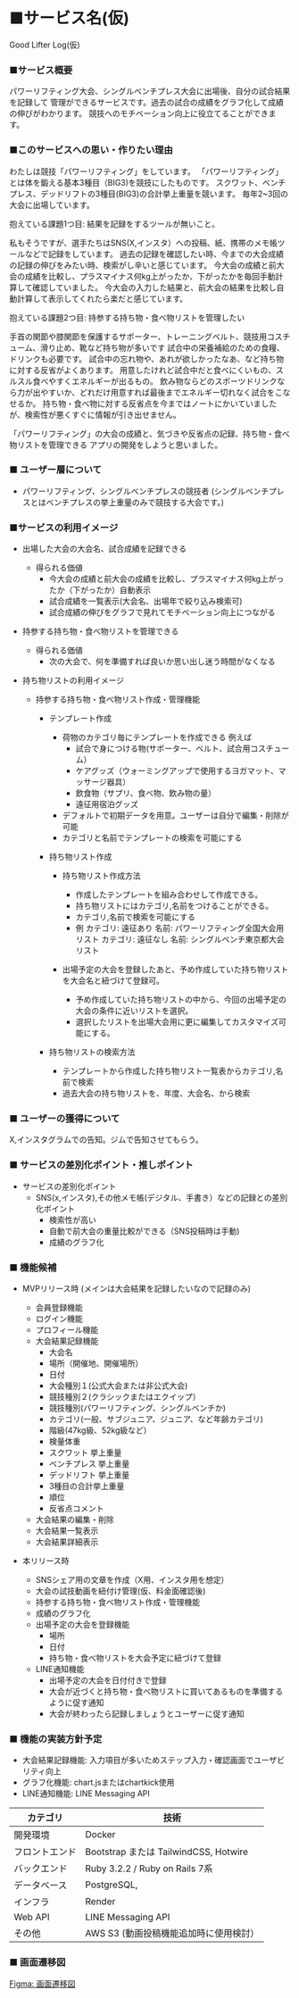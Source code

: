 # ■サービス名(仮)

Good Lifter Log(仮)

### ■サービス概要
パワーリフティング大会、シングルベンチプレス大会に出場後、自分の試合結果を記録して
管理ができるサービスです。過去の試合の成績をグラフ化して成績の伸びがわかります。
競技へのモチベーション向上に役立てることができます。

### ■このサービスへの思い・作りたい理由
わたしは競技「パワーリフティング」をしています。
「パワーリフティング」とは体を鍛える基本3種目（BIG3)を競技にしたものです。
スクワット、ベンチプレス、デッドリフトの3種目(BIG3)の合計挙上重量を競います。
毎年2~3回の大会に出場しています。

抱えている課題1つ目: 結果を記録をするツールが無いこと。

私もそうですが、選手たちはSNS(X,インスタ）への投稿、紙、携帯のメモ帳ツールなどで記録をしています。
過去の記録を確認したい時、今までの大会成績の記録の伸びをみたい時、検索がし辛いと感じています。
今大会の成績と前大会の成績を比較し、プラスマイナス何kg上がったか、下がったかを毎回手動計算して確認していました。
今大会の入力した結果と、前大会の結果を比較し自動計算して表示してくれたら楽だと感じています。

抱えている課題2つ目: 持参する持ち物・食べ物リストを管理したい

手首の関節や膝関節を保護するサポーター、トレーニングベルト、競技用コスチューム、滑り止め、靴など持ち物が多いです
試合中の栄養補給のための食糧、ドリンクも必要です。
試合中の忘れ物や、あれが欲しかったなあ、など持ち物に対する反省がよくあります。
用意したけれど試合中だと食べにくいもの、スルスル食べやすくエネルギーが出るもの。
飲み物ならどのスポーツドリンクなら力が出やすいか、どれだけ用意すれば最後までエネルギー切れなく試合をこなせるか。
持ち物・食べ物に対する反省点を今まではノートにかいていましたが、検索性が悪くすぐに情報が引き出せません。

「パワーリフティング」の大会の成績と、気づきや反省点の記録、持ち物・食べ物リストを管理できる
アプリの開発をしようと思いました。

### ■ ユーザー層について
- パワーリフティング、シングルベンチプレスの競技者
	(シングルベンチプレスとはベンチプレスの挙上重量のみで競技する大会です。)

### ■サービスの利用イメージ
- 出場した大会の大会名、試合成績を記録できる
	- 得られる価値
		- 今大会の成績と前大会の成績を比較し、プラスマイナス何kg上がったか（下がったか）自動表示
		- 試合成績を一覧表示(大会名、出場年で絞り込み検索可)
		- 試合成績の伸びをグラフで見れてモチベーション向上につながる

- 持参する持ち物・食べ物リストを管理できる
	- 得られる価値
		- 次の大会で、何を準備すれば良いか思い出し迷う時間がなくなる
- 持ち物リストの利用イメージ
	- 持参する持ち物・食べ物リスト作成・管理機能
		- テンプレート作成
			- 荷物のカテゴリ毎にテンプレートを作成できる
				例えば
				- 試合で身につける物(サポーター、ベルト、試合用コスチューム）
				- ケアグッズ（ウォーミングアップで使用するヨガマット、マッサージ器具）
				- 飲食物（サプリ、食べ物、飲み物の量）
				- 遠征用宿泊グッズ
			- デフォルトで初期データを用意。ユーザーは自分で編集・削除が可能
			- カテゴリと名前でテンプレートの検索を可能にする
		
		- 持ち物リスト作成
			- 持ち物リスト作成方法
				- 作成したテンプレートを組み合わせして作成できる。
				- 持ち物リストにはカテゴリ,名前をつけることができる。
				- カテゴリ,名前で検索を可能にする
				- 例
					カテゴリ: 遠征あり 名前: パワーリフティング全国大会用リスト
					カテゴリ: 遠征なし 名前: シングルベンチ東京都大会リスト
				
			- 出場予定の大会を登録したあと、予め作成していた持ち物リストを大会名と紐づけて登録可。
				- 予め作成していた持ち物リストの中から、今回の出場予定の大会の条件に近いリストを選択。
				- 選択したリストを出場大会用に更に編集してカスタマイズ可能にする。
				
		- 持ち物リストの検索方法
			- テンプレートから作成した持ち物リスト一覧表からカテゴリ,名前で検索
			- 過去大会の持ち物リストを、年度、大会名、から検索
	
### ■ ユーザーの獲得について
X,インスタグラムでの告知。ジムで告知させてもらう。

### ■ サービスの差別化ポイント・推しポイント
- サービスの差別化ポイント
	- SNS(x,インスタ),その他メモ帳(デジタル、手書き）などの記録との差別化ポイント
		- 検索性が高い
		- 自動で前大会の重量比較ができる（SNS投稿時は手動)
		- 成績のグラフ化

### ■ 機能候補
- MVPリリース時 (メインは大会結果を記録したいなので記録のみ)
	- 会員登録機能
	- ログイン機能
	- プロフィール機能
	- 大会結果記録機能
		- 大会名
		- 場所（開催地、開催場所）
		- 日付
		- 大会種別１(公式大会または非公式大会)
		- 競技種別２(クラシックまたはエクイップ）
		- 競技種別(パワーリフティング、シングルベンチか)
		- カテゴリ(一般、サブジュニア、ジュニア、など年齢カテゴリ)
		- 階級(47kg級、52kg級など）
		- 検量体重
		- スクワット 挙上重量
		- ベンチプレス 挙上重量
		- デッドリフト 挙上重量
		- 3種目の合計挙上重量
		- 順位
		- 反省点コメント
	- 大会結果の編集・削除	
	- 大会結果一覧表示
	- 大会結果詳細表示


- 本リリース時
	- SNSシェア用の文章を作成（X用、インスタ用を想定）
	- 大会の試技動画を紐付け管理(仮、料金面確認後)
	- 持参する持ち物・食べ物リスト作成・管理機能
	- 成績のグラフ化
	- 出場予定の大会を登録機能
		- 場所 
		- 日付
		- 持ち物・食べ物リストを大会予定に紐づけて登録
	- LINE通知機能
		- 出場予定の大会を日付付きで登録
		- 大会が近づくと持ち物・食べ物リストに買いてあるものを準備するように促す通知
		- 大会が終わったら記録しましょうとユーザーに促す通知

### ■ 機能の実装方針予定
- 大会結果記録機能: 入力項目が多いためステップ入力・確認画面でユーザビリティ向上
- グラフ化機能: chart.jsまたはchartkick使用
- LINE通知機能: LINE Messaging API


| カテゴリ | 技術 |
| --- | --- |
| 開発環境 | Docker |
| フロントエンド | Bootstrap または TailwindCSS, Hotwire |
| バックエンド | Ruby 3.2.2 / Ruby on Rails 7系 |
| データベース | PostgreSQL,  |
| インフラ | Render |
| Web API | LINE Messaging API |
| その他 | AWS S3 (動画投稿機能追加時に使用検討） |

### ■ 画面遷移図
[Figma: 画面遷移図](https://www.figma.com/file/pGxlFmkWvjxv384P6Ymi9x/Good-Lifter-log?type=design&node-id=0%3A1&mode=design&t=7WateIMFCpHj8mR9-1)
